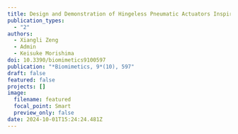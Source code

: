 ```yaml
---
title: Design and Demonstration of Hingeless Pneumatic Actuators Inspired by Plants
publication_types:
  - "2"
authors:
  - Xiangli Zeng
  - Admin
  - Keisuke Morishima
doi: 10.3390/biomimetics9100597
publication: "*Biomimetics, 9*(10), 597"
draft: false
featured: false
projects: []
image:
  filename: featured
  focal_point: Smart
  preview_only: false
date: 2024-10-01T15:24:24.481Z
---
```

